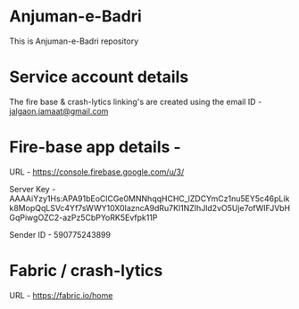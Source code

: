 # Anjuman-e-Badri
This is Anjuman-e-Badri repository


# Service account details #
The fire base & crash-lytics linking's are created using the
email ID - jalgaon.jamaat@gmail.com

# Fire-base app details - #

URL - https://console.firebase.google.com/u/3/

Server Key - AAAAiYzy1Hs:APA91bEoClCGe0MNNhqqHCHC_lZDCYmCz1nu5EY5c46pLikk8MopQqLSVc4Yf7sWWY10X0IazncA9dRu7Kl1NZIhJld2vO5Uje7ofWIFJVbHGqPiwgOZC2-azPz5CbPYoRK5Evfpk11P

Sender ID - 590775243899

# Fabric / crash-lytics #
URL - https://fabric.io/home